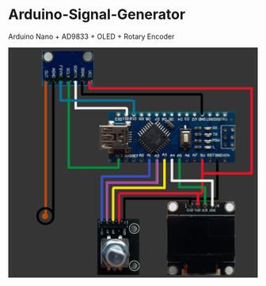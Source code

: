 # Arduino-Signal-Generator
Arduino Nano + AD9833 + OLED + Rotary Encoder

![schem](https://github.com/michal-kurasik/Arduino-Signal-Generator/blob/assets/assets/schem.png?raw=true)
